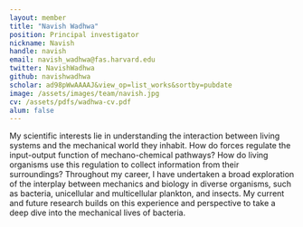 ```yaml
---
layout: member
title: "Navish Wadhwa"
position: Principal investigator
nickname: Navish
handle: navish
email: navish_wadhwa@fas.harvard.edu
twitter: NavishWadhwa
github: navishwadhwa
scholar: ad98pWwAAAAJ&view_op=list_works&sortby=pubdate
image: /assets/images/team/navish.jpg
cv: /assets/pdfs/wadhwa-cv.pdf
alum: false
---
```

<!-- Ever since I learnt classical mechanics in high school, I have been amazed by the awesome power of Newton's laws and how much of the world can be understood by using different versions of these physical laws.  -->
My scientific interests lie in understanding the interaction between living systems and the mechanical world they inhabit. How do forces regulate the input-output function of mechano-chemical pathways? How do living organisms use this regulation to collect information from their surroundings? Throughout my career, I have undertaken a broad exploration of the interplay between mechanics and biology in diverse organisms, such as bacteria, unicellular and multicellular plankton, and insects. My current and future research builds on this experience and perspective to take a deep dive into the mechanical lives of bacteria.